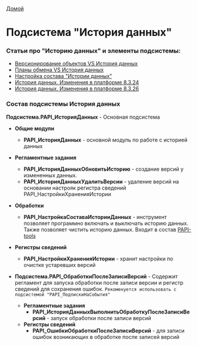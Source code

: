 [Домой](..)

# Подсиcтема "История данных"

### Статьи про "Историю данных" и элементы подсистемы:

- [Версионирование объектов VS История данных](https://infostart.ru/1c/articles/1803149/)
- [Планы обмена VS История данных](https://infostart.ru/1c/articles/1992629/)
- [Настройка состава "Истории данных"](https://infostart.ru/1c/tools/1808124/)
- [История данных. Изменения в платформе 8.3.24](https://infostart.ru/1c/tools/1882953/)
- [История данных. Изменения в платформе 8.3.26](https://infostart.ru/1c/tools/2152783/)

### Состав подсистемы История данных

**Подсистема.PAPI_ИсторияДанных** - Основная подсистема

- **Общие модули**

  - **PAPI_ИсторияДанных** - основной модуль по работе с историей данных

- **Регламентные задания**

  - **PAPI_ИсторияДанныхОбновитьИсторию** - создание версий у измененных данных.
  - **PAPI_ИсторияДанныхУдалитьВерсии** - удаление версий на основании настрояк регистра сведений PAPI_НастройкиХраненияИстории

- **Обработки**

  - **PAPI_НастройкаСоставаИсторииДанных** - инструмент позволяет программно включать и выключать историю данных. Также позволяет чистить историю данных. Входит в состав [PAPI-tools](https://github.com/dsdred/PAPI-tools)

- **Регистры сведений**

  - **PAPI_НастройкиХраненияИстории** - хранит настройки по очистке устаревших версий

- **Подсистема.PAPI_ОбработкиПослеЗаписиВерсий** - Содержит регламент для запуска обработки после записи версии и регистр сведений для сохранения ошибок. `Рекоменуется использовать c подсистемой "PAPI_ПодпискиНаСобытия"`
  - **Регламентные задания**
    - **PAPI_ИсторияДанныхВыполнитьОбработкуПослеЗаписиВерсий** - запуск обработки после записи версий
  - **Регистры сведений**
    - **PAPI_ОшибкиОбработкиПослеЗаписиВерсий** - для записи ошибок возникающих в обработке после записей версий
